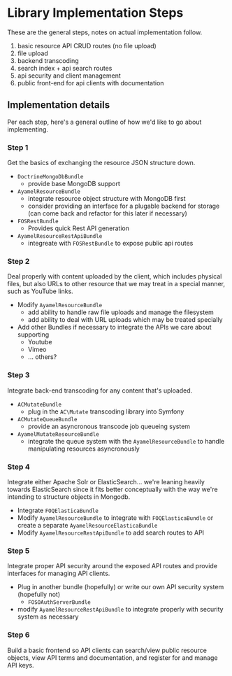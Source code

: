 # Library Implementation Steps #

These are the general steps, notes on actual implementation follow.

1. basic resource API CRUD routes (no file upload)
2. file upload
3. backend transcoding
4. search index + api search routes
5. api security and client management
6. public front-end for api clients with documentation


## Implementation details ##

Per each step, here's a general outline of how we'd like to go about implementing.

### Step 1 ###

Get the basics of exchanging the resource JSON structure down.

* `DoctrineMongoDbBundle`
	* provide base MongoDB support
* `AyamelResourceBundle`
	* integrate resource object structure with MongoDB first
	* consider providing an interface for a plugable backend for storage (can come back and refactor for this later if necessary)
* `FOSRestBundle`
	* Provides quick Rest API generation
* `AyamelResourceRestApiBundle`
	* integreate with `FOSRestBundle` to expose public api routes

### Step 2 ###

Deal properly with content uploaded by the client, which includes physical files, but also URLs to other resource that we may treat in a special manner, such as YouTube links.

* Modify `AyamelResourceBundle`
	* add ability to handle raw file uploads and manage the filesystem
	* add ability to deal with URL uploads which may be treated specially
* Add other Bundles if necessary to integrate the APIs we care about supporting
	* Youtube
	* Vimeo
	* ... others?

### Step 3 ###

Integrate back-end transcoding for any content that's uploaded.

* `ACMutateBundle`
	* plug in the `AC\Mutate` transcoding library into Symfony
* `ACMutateQueueBundle`
	* provide an asyncronous transcode job queueing system
* `AyamelMutateResourceBundle`
	* integrate the queue system with the `AyamelResourceBundle` to handle manipulating resources asyncronously

### Step 4 ###

Integrate either Apache Solr or ElasticSearch... we're leaning heavily towards ElasticSearch since it fits better conceptually with the way we're intending to structure objects in Mongodb.

* Integrate `FOQElasticaBundle`
* Modify `AyamelResourceBundle` to integrate with `FOQElasticaBundle` or create a separate `AyamelResourceElasticaBundle`
* Modify `AyamelResourceRestApiBundle` to add search routes to API

### Step 5 ###

Integrate proper API security around the exposed API routes and provide interfaces for managing API clients.

* Plug in another bundle (hopefully) or write our own API security system (hopefully not)
	* `FOSOAuthServerBundle`
* modify `AyamelResourceRestApiBundle` to integrate properly with security system as necessary

### Step 6 ###

Build a basic frontend so API clients can search/view public resource objects, view API terms and documentation, and register for and manage API keys.

